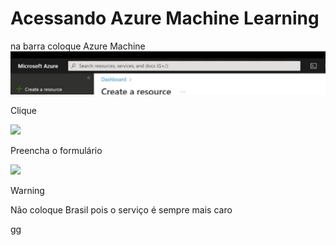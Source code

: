 # Acessando Azure Machine Learning

na barra coloque Azure Machine  
![barra](imagem/barra.png)

Clique 

![](/home/ricardo/snap/marktext/9/.config/marktext/images/2024-03-14-14-21-17-Pasted%20image%2020240312132326.png)

Preencha o formulário 

![](/home/ricardo/snap/marktext/9/.config/marktext/images/2024-03-14-14-22-00-Pasted%20image%2020240312130939.png)

> [!WARNING]
> Não coloque Brasil pois o serviço é sempre mais caro 

gg
